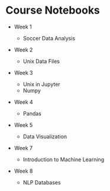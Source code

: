 # Course Notebooks  

* Week 1  
  * Soccer Data Analysis  

* Week 2  
  * Unix Data Files  

* Week 3  
  * Unix in Jupyter  
  * Numpy  

* Week 4  
  * Pandas  

* Week 5  
  * Data Visualization  

* Week 7  
  * Introduction to Machine Learning  

* Week 8  
  * NLP Databases  